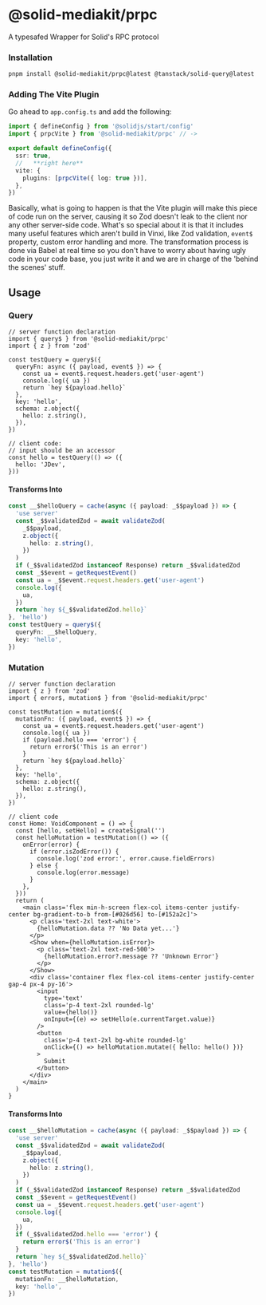 # @solid-mediakit/prpc

A typesafed Wrapper for Solid's RPC protocol

### Installation

```bash
pnpm install @solid-mediakit/prpc@latest @tanstack/solid-query@latest
```

### Adding The Vite Plugin

Go ahead to `app.config.ts` and add the following:

```ts
import { defineConfig } from '@solidjs/start/config'
import { prpcVite } from '@solid-mediakit/prpc' // ->

export default defineConfig({
  ssr: true,
  //   **right here**
  vite: {
    plugins: [prpcVite({ log: true })],
  },
})
```

Basically, what is going to happen is that the Vite plugin will make this piece of code run on the server, causing it so Zod doesn't leak to the client nor any other server-side code. What's so special about it is that it includes many useful features which aren't build in Vinxi, like Zod validation, `event$` property, custom error handling and more. The transformation process is done via Babel at real time so you don't have to worry about having ugly code in your code base, you just write it and we are in charge of the 'behind the scenes' stuff.

## Usage

### Query

```tsx
// server function declaration
import { query$ } from '@solid-mediakit/prpc'
import { z } from 'zod'

const testQuery = query$({
  queryFn: async ({ payload, event$ }) => {
    const ua = event$.request.headers.get('user-agent')
    console.log({ ua })
    return `hey ${payload.hello}`
  },
  key: 'hello',
  schema: z.object({
    hello: z.string(),
  }),
})

// client code:
// input should be an accessor
const hello = testQuery(() => ({
  hello: 'JDev',
}))
```

#### Transforms Into

```ts
const __$helloQuery = cache(async ({ payload: _$$payload }) => {
  'use server'
  const _$$validatedZod = await validateZod(
    _$$payload,
    z.object({
      hello: z.string(),
    })
  )
  if (_$$validatedZod instanceof Response) return _$$validatedZod
  const _$$event = getRequestEvent()
  const ua = _$$event.request.headers.get('user-agent')
  console.log({
    ua,
  })
  return `hey ${_$$validatedZod.hello}`
}, 'hello')
const testQuery = query$({
  queryFn: __$helloQuery,
  key: 'hello',
})
```

### Mutation

```tsx
// server function declaration
import { z } from 'zod'
import { error$, mutation$ } from '@solid-mediakit/prpc'

const testMutation = mutation$({
  mutationFn: ({ payload, event$ }) => {
    const ua = event$.request.headers.get('user-agent')
    console.log({ ua })
    if (payload.hello === 'error') {
      return error$('This is an error')
    }
    return `hey ${payload.hello}`
  },
  key: 'hello',
  schema: z.object({
    hello: z.string(),
  }),
})

// client code
const Home: VoidComponent = () => {
  const [hello, setHello] = createSignal('')
  const helloMutation = testMutation(() => ({
    onError(error) {
      if (error.isZodError()) {
        console.log('zod error:', error.cause.fieldErrors)
      } else {
        console.log(error.message)
      }
    },
  }))
  return (
    <main class='flex min-h-screen flex-col items-center justify-center bg-gradient-to-b from-[#026d56] to-[#152a2c]'>
      <p class='text-2xl text-white'>
        {helloMutation.data ?? 'No Data yet...'}
      </p>
      <Show when={helloMutation.isError}>
        <p class='text-2xl text-red-500'>
          {helloMutation.error?.message ?? 'Unknown Error'}
        </p>
      </Show>
      <div class='container flex flex-col items-center justify-center gap-4 px-4 py-16'>
        <input
          type='text'
          class='p-4 text-2xl rounded-lg'
          value={hello()}
          onInput={(e) => setHello(e.currentTarget.value)}
        />
        <button
          class='p-4 text-2xl bg-white rounded-lg'
          onClick={() => helloMutation.mutate({ hello: hello() })}
        >
          Submit
        </button>
      </div>
    </main>
  )
}
```

#### Transforms Into

```ts
const __$helloMutation = cache(async ({ payload: _$$payload }) => {
  'use server'
  const _$$validatedZod = await validateZod(
    _$$payload,
    z.object({
      hello: z.string(),
    })
  )
  if (_$$validatedZod instanceof Response) return _$$validatedZod
  const _$$event = getRequestEvent()
  const ua = _$$event.request.headers.get('user-agent')
  console.log({
    ua,
  })
  if (_$$validatedZod.hello === 'error') {
    return error$('This is an error')
  }
  return `hey ${_$$validatedZod.hello}`
}, 'hello')
const testMutation = mutation$({
  mutationFn: __$helloMutation,
  key: 'hello',
})
```
